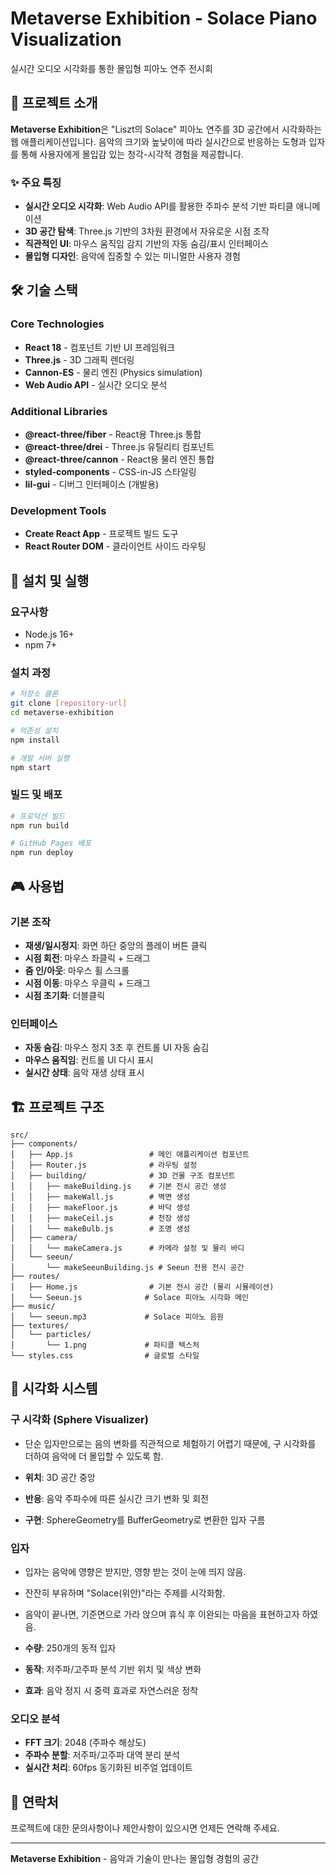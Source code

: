 # Metaverse Exhibition - Solace Piano Visualization

실시간 오디오 시각화를 통한 몰입형 피아노 연주 전시회

## 🎹 프로젝트 소개

**Metaverse Exhibition**은 "Liszt의 Solace" 피아노 연주를 3D 공간에서 시각화하는 웹 애플리케이션입니다. 음악의 크기와 높낮이에 따라 실시간으로 반응하는 도형과 입자를 통해 사용자에게 몰입감 있는 청각-시각적 경험을 제공합니다.

### ✨ 주요 특징

- **실시간 오디오 시각화**: Web Audio API를 활용한 주파수 분석 기반 파티클 애니메이션
- **3D 공간 탐색**: Three.js 기반의 3차원 환경에서 자유로운 시점 조작
- **직관적인 UI**: 마우스 움직임 감지 기반의 자동 숨김/표시 인터페이스
- **몰입형 디자인**: 음악에 집중할 수 있는 미니멀한 사용자 경험

## 🛠️ 기술 스택

### Core Technologies
- **React 18** - 컴포넌트 기반 UI 프레임워크
- **Three.js** - 3D 그래픽 렌더링
- **Cannon-ES** - 물리 엔진 (Physics simulation)
- **Web Audio API** - 실시간 오디오 분석

### Additional Libraries
- **@react-three/fiber** - React용 Three.js 통합
- **@react-three/drei** - Three.js 유틸리티 컴포넌트
- **@react-three/cannon** - React용 물리 엔진 통합
- **styled-components** - CSS-in-JS 스타일링
- **lil-gui** - 디버그 인터페이스 (개발용)

### Development Tools
- **Create React App** - 프로젝트 빌드 도구
- **React Router DOM** - 클라이언트 사이드 라우팅

## 🚀 설치 및 실행

### 요구사항
- Node.js 16+ 
- npm 7+

### 설치 과정

```bash
# 저장소 클론
git clone [repository-url]
cd metaverse-exhibition

# 의존성 설치
npm install

# 개발 서버 실행
npm start
```

### 빌드 및 배포

```bash
# 프로덕션 빌드
npm run build

# GitHub Pages 배포
npm run deploy
```

## 🎮 사용법

### 기본 조작
- **재생/일시정지**: 화면 하단 중앙의 플레이 버튼 클릭
- **시점 회전**: 마우스 좌클릭 + 드래그
- **줌 인/아웃**: 마우스 휠 스크롤
- **시점 이동**: 마우스 우클릭 + 드래그
- **시점 초기화**: 더블클릭

### 인터페이스
- **자동 숨김**: 마우스 정지 3초 후 컨트롤 UI 자동 숨김
- **마우스 움직임**: 컨트롤 UI 다시 표시
- **실시간 상태**: 음악 재생 상태 표시

## 🏗️ 프로젝트 구조

```
src/
├── components/
│   ├── App.js                 # 메인 애플리케이션 컴포넌트
│   ├── Router.js              # 라우팅 설정
│   ├── building/              # 3D 건물 구조 컴포넌트
│   │   ├── makeBuilding.js    # 기본 전시 공간 생성
│   │   ├── makeWall.js        # 벽면 생성
│   │   ├── makeFloor.js       # 바닥 생성
│   │   ├── makeCeil.js        # 천장 생성
│   │   └── makeBulb.js        # 조명 생성
│   ├── camera/
│   │   └── makeCamera.js      # 카메라 설정 및 물리 바디
│   └── seeun/
│       └── makeSeeunBuilding.js # Seeun 전용 전시 공간
├── routes/
│   ├── Home.js                # 기본 전시 공간 (물리 시뮬레이션)
│   └── Seeun.js              # Solace 피아노 시각화 메인
├── music/
│   └── seeun.mp3             # Solace 피아노 음원
├── textures/
│   └── particles/
│       └── 1.png             # 파티클 텍스처
└── styles.css                # 글로벌 스타일
```

## 🎨 시각화 시스템

### 구 시각화 (Sphere Visualizer)
- 단순 입자만으로는 음의 변화를 직관적으로 체험하기 어렵기 때문에, 구 시각화를 더하여 음악에 더 몰입할 수 있도록 함.

- **위치**: 3D 공간 중앙
- **반응**: 음악 주파수에 따른 실시간 크기 변화 및 회전
- **구현**: SphereGeometry를 BufferGeometry로 변환한 입자 구름

### 입자
- 입자는 음악에 영향은 받지만, 영향 받는 것이 눈에 띄지 않음. 
- 잔잔히 부유하며 "Solace(위안)"라는 주제를 시각화함.
- 음악이 끝나면, 기준면으로 가라 앉으며 휴식 후 이완되는 마음을 표현하고자 하였음.

- **수량**: 250개의 동적 입자
- **동작**: 저주파/고주파 분석 기반 위치 및 색상 변화
- **효과**: 음악 정지 시 중력 효과로 자연스러운 정착

### 오디오 분석
- **FFT 크기**: 2048 (주파수 해상도)
- **주파수 분할**: 저주파/고주파 대역 분리 분석
- **실시간 처리**: 60fps 동기화된 비주얼 업데이트

## 📧 연락처

프로젝트에 대한 문의사항이나 제안사항이 있으시면 언제든 연락해 주세요.

---

**Metaverse Exhibition** - 음악과 기술이 만나는 몰입형 경험의 공간